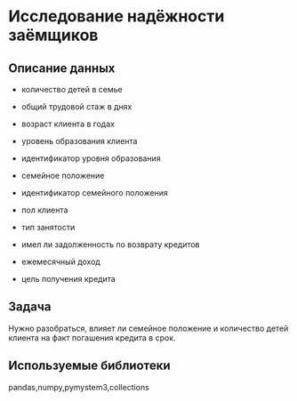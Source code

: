 # Исследование надёжности заёмщиков
## Описание данных

- количество детей в семье

- общий трудовой стаж в днях

- возраст клиента в годах

- уровень образования клиента

- идентификатор уровня образования

- семейное положение

- идентификатор семейного положения

- пол клиента

- тип занятости

- имел ли задолженность по возврату кредитов

- ежемесячный доход

- цель получения кредита

## Задача

Нужно разобраться, влияет ли семейное положение и количество детей клиента на факт погашения кредита в срок.

## Используемые библиотеки

pandas,numpy,pymystem3,collections